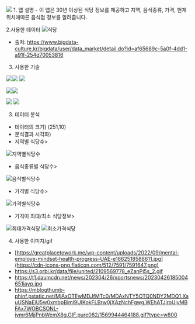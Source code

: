 <img src="https://capsule-render.vercel.app/api?type=waving&color=auto&height=200&section=header&text=food_rst&fontSize=55" />
1. 앱 설명
- 이 앱은 30년 이상된 식당 정보를 제공하고 지역, 음식종류, 가격, 현재 위치에따른 음식점 정보를 알려줍니다.

2.사용한 데이터
![식당](https://github.com/YeojinSon7/food_rst/assets/130967465/7cc8a0b9-648f-4a5a-8c29-92c16e8b0619)
- 출처: https://www.bigdata-culture.kr/bigdata/user/data_market/detail.do?id=af65689c-5a0f-4dd1-a91f-254d70053816
3. 사용한 기술

 <img src="https://img.shields.io/badge/Python-3776AB?style=flat&logo=python&logoColor=white"/><img src="https://img.shields.io/badge/Numpy-013243?style=flat&logo=numpy&logoColor=white"/> <img src="https://img.shields.io/badge/Pandas-150458?style=flat&logo=pandas&logoColor=white"/>
 
 <img src="https://img.shields.io/badge/Jupyter-F37626?style=flat&logo=jupyter&logoColor=white"/><img src="https://img.shields.io/badge/Google Colab-F9AB00?style=flat&logo=googlecolab&logoColor=white"/>
 
 <img src="https://img.shields.io/badge/Streamlit-FF4B4B?style=flat&logo=streamlit&logoColor=white"/> <img src="https://img.shields.io/badge/Visual Studio Code-007ACC?style=flat&logo=visualstudiocode&logoColor=white"/>
 
3. 데이터 분석
-  데이터의 크기) (251,10)
-  분석결과 시각화)
- 지역별 식당수>

![지역별식당수](https://github.com/YeojinSon7/food_rst/assets/130967465/6fdf43b5-868e-4ab3-a15b-9a0b22caf998)
- 음식종류별 식당수>

![음식별식당수](https://github.com/YeojinSon7/food_rst/assets/130967465/07bf37ab-95d6-4a07-9692-cd3876165a3c)
- 가격별 식당수>

![가격별식당수](https://github.com/YeojinSon7/food_rst/assets/130967465/e67d60b9-8f0c-4f37-ba75-20a7368165d6)
- 가격이 최대/최소 식당정보>

![최대가격식당](https://github.com/YeojinSon7/food_rst/assets/130967465/29c4765c-50da-428e-b8b2-6675a4a3ff04)
![최소가격식당](https://github.com/YeojinSon7/food_rst/assets/130967465/2df51eeb-13d1-4a9d-be60-53ad3062b631)

4. 사용한 이미지/gif
- [https://greatplacetowork.me/wp-content/uploads/2022/09/mental-employe-mindset-health-progress-UAE-e1662518588611.jpg](https://cdn-icons-png.flaticon.com/512/7591/7591647.png)
- https://s3.orbi.kr/data/file/united/2109569778_eZanPj5s_2.gif
- https://t1.daumcdn.net/news/202304/26/xportsnews/20230426185004651iayp.jpg
- https://mblogthumb-phinf.pstatic.net/MjAxOTEwMDJfMTc0/MDAxNTY5OTQ0NDY2MDQ1.XauUSNaEiU5w0xmbpBiml9UIKokFLBrw0jXAzNchFgwg.WEhATJjroUiyMBFAx7WOBCSONL-iymr6MjjPnbWemX8g.GIF.pure082/1569944464188.gif?type=w800

